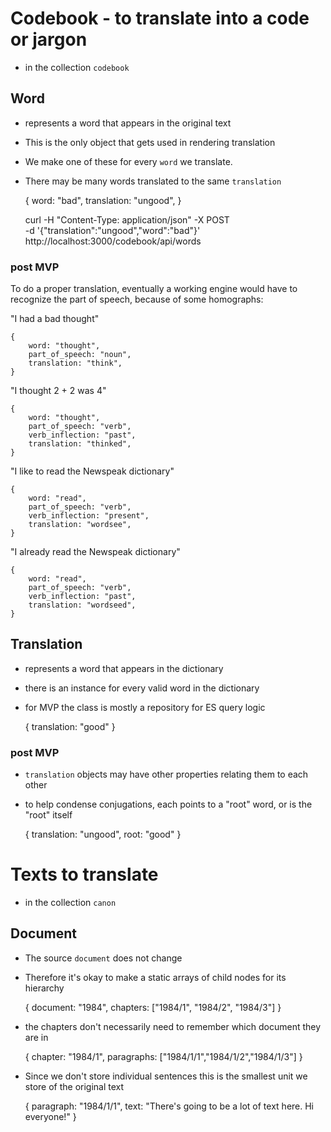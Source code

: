 # Codebook - to translate into a code or jargon

- in the collection `codebook`

## Word

- represents a word that appears in the original text
- This is the only object that gets used in rendering translation
- We make one of these for every `word` we translate. 
- There may be many words translated to the same `translation`


    {
        word: "bad",
        translation: "ungood",
    }

    curl -H "Content-Type: application/json" -X POST \
        -d '{"translation":"ungood","word":"bad"}' http://localhost:3000/codebook/api/words

### post MVP

To do a proper translation, eventually a working engine would have to recognize the part of speech, 
because of some homographs:

"I had a bad thought"

    {
        word: "thought",
        part_of_speech: "noun",
        translation: "think",
    }

"I thought 2 + 2 was 4"

    {
        word: "thought",
        part_of_speech: "verb",
        verb_inflection: "past",
        translation: "thinked",
    }
 
"I like to read the Newspeak dictionary"
 
    {
        word: "read",
        part_of_speech: "verb",
        verb_inflection: "present",
        translation: "wordsee",
    }
 
 "I already read the Newspeak dictionary"
 
    {
        word: "read",
        part_of_speech: "verb",
        verb_inflection: "past",
        translation: "wordseed",
    }

## Translation

- represents a word that appears in the dictionary
- there is an instance for every valid word in the dictionary
- for MVP the class is mostly a repository for ES query logic


    {
        translation: "good"
    }


### post MVP

- `translation` objects may have other properties relating them to each other
- to help condense conjugations, each points to a "root" word, or is the "root" itself
 
 
    {
        translation: "ungood",
        root: "good"
    }

# Texts to translate

- in the collection `canon`

## Document

- The source `document` does not change
- Therefore it's okay to make a static arrays of child nodes for its hierarchy


    {
        document: "1984",
        chapters: ["1984/1",
                   "1984/2",
                   "1984/3"]
    }

- the chapters don't necessarily need to remember which document they are in 

    
    {
        chapter: "1984/1",
        paragraphs: ["1984/1/1","1984/1/2","1984/1/3"]
    }


- Since we don't store individual sentences this is the smallest unit we store of the original text 


    {
        paragraph: "1984/1/1",
        text: "There's going to be a lot of text here. Hi everyone!"
    }
